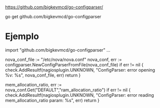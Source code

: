 https://github.com/bigkevmcd/go-configparser/

go get github.com/bigkevmcd/go-configparser


# Ejemplo
import "github.com/bigkevmcd/go-configparser"
...

nova_conf_file := "/etc/nova/nova.conf"
nova_conf, err := configparser.NewConfigParserFromFile(nova_conf_file)
if err != nil {
	check.AddResultf(nagiosplugin.UNKNOWN, "ConfigParser: error opening %v: %s", nova_conf_file, err)
	return
}

mem_allocation_ratio, err := nova_conf.Get("DEFAULT","ram_allocation_ratio")
if err != nil {
	check.AddResultf(nagiosplugin.UNKNOWN, "ConfigParser: error reading mem_allocation_ratio param: %s", err)
	return
}
